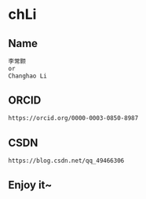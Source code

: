 # chLi

## Name

```bash
李常颢
or
Changhao Li
```

## ORCID

```bash
https://orcid.org/0000-0003-0850-8987
```

## CSDN

```bash
https://blog.csdn.net/qq_49466306
```

## Enjoy it~

